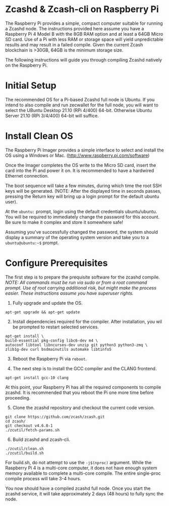 # Zcashd & Zcash-cli on Raspberry Pi

The Raspberry Pi provides a simple, compact computer suitable for running a Zcashd node. The instructions provided here assume you have a Raspberry Pi 4 Model B with the 8GB RAM option and at least a 64GB Micro SD card. Use of a Pi with less RAM or storage space will yield unpredictable results and may result in a failed compile. Given the current Zcash blockchain is >30GB, 64GB is the minimum storage size.

The following instructions will guide you through compiling Zcashd natively on the Raspberry Pi.

Initial Setup
=============

The recommended OS for a Pi-based Zcashd full node is Ubuntu. If you intend to also compile and run zecwallet for the full node, you will want to select the UBuntu Desktop 21.10 (RPi 4/400) 64-bit. Otherwise Ubuntu Server 21.10 (RPi 3/4/400) 64-bit will suffice. 


# Install Clean OS
The Raspberry Pi Imager provides a simple interface to select and install the OS using a Windows or Mac. (http://www.raspberry.pi.com/software)

Once the Imager completes the OS write to the Micro SD card, insert the card into the Pi and power it on. It is recommended to have a hardwired Ethernet connection.

The boot sequence will take a few minutes, during which time the root SSH keys will be generated. (NOTE: After the displayed time in seconds passes, pressing the Return key will bring up a login prompt for the default ubuntu user).

At the ``ubuntu:`` prompt, login using the default credentials ubuntu/ubuntu. You will be required to immediately change the password for this account. Be sure to make it complex and store it somewhere safe!

Assuming you've successfully changed the password, the system should display a summary of the operating system version and take you to a ``ubuntu@ubuntu:~$`` prompt. 

# Configure Prerequisites

The first step is to prepare the prequisite software for the zcashd compile.
*NOTE: All commands must be run via sudo or from a root command prompt. Use of root carrying additional risk, but might make the process easier. These instructions assume you have superuser rights.*

1. Fully upgrade and update the OS.

```
apt-get upgrade && apt-get update
```

2. Install dependencies required for the compiler. After installation, you wil be prompted to restart selected services.
```
apt-get install \
build-essential pkg-config libc6-dev m4 \
autoconf libtool libncurses-dev unzip git python3 python3-zmq \
zlib1g-dev curl bsdmainutils automake libtinfo5
```

3. Reboot the Raspberry Pi via ``reboot``.

4. The next step is to install the GCC compiler and the CLANG frontend.

```
apt-get install gcc-10 clang
```

At this point, your Raspberry Pi has all the required components to compile zcashd. It is recommended that you reboot the Pi one more time before proceeding.

5. Clone the zcashd repository and checkout the current code version.

```
git clone https://github.com/zcash/zcash.git
cd zcash/
git checkout v4.6.0-1
./zcutil/fetch-params.sh
```

6. Build zcashd and zcash-cli.

```
./zcutil/clean.sh
./zcutil/build.sh
```

For build.sh, do not attempt to use the ``-j$(nproc)`` argument. While the Raspberry Pi 4 is a multi-core computer, it does not have enough system memory available to complete a multi-core compile. The entire single-proc compile process will take 3-4 hours. 

You now should have a compiled zcashd full node. Once you start the zcashd service, it will take approximately 2 days (48 hours) to fully sync the node.
